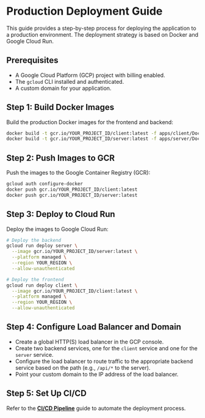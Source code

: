 # Production Deployment Guide

This guide provides a step-by-step process for deploying the application to a production environment. The deployment strategy is based on Docker and Google Cloud Run.

## Prerequisites

- A Google Cloud Platform (GCP) project with billing enabled.
- The `gcloud` CLI installed and authenticated.
- A custom domain for your application.

## Step 1: Build Docker Images

Build the production Docker images for the frontend and backend:

```bash
docker build -t gcr.io/YOUR_PROJECT_ID/client:latest -f apps/client/Dockerfile .
docker build -t gcr.io/YOUR_PROJECT_ID/server:latest -f apps/server/Dockerfile .
```

## Step 2: Push Images to GCR

Push the images to the Google Container Registry (GCR):

```bash
gcloud auth configure-docker
docker push gcr.io/YOUR_PROJECT_ID/client:latest
docker push gcr.io/YOUR_PROJECT_ID/server:latest
```

## Step 3: Deploy to Cloud Run

Deploy the images to Google Cloud Run:

```bash
# Deploy the backend
gcloud run deploy server \
  --image gcr.io/YOUR_PROJECT_ID/server:latest \
  --platform managed \
  --region YOUR_REGION \
  --allow-unauthenticated

# Deploy the frontend
gcloud run deploy client \
  --image gcr.io/YOUR_PROJECT_ID/client:latest \
  --platform managed \
  --region YOUR_REGION \
  --allow-unauthenticated
```

## Step 4: Configure Load Balancer and Domain

- Create a global HTTP(S) load balancer in the GCP console.
- Create two backend services, one for the `client` service and one for the `server` service.
- Configure the load balancer to route traffic to the appropriate backend service based on the path (e.g., `/api/*` to the server).
- Point your custom domain to the IP address of the load balancer.

## Step 5: Set Up CI/CD

Refer to the **[CI/CD Pipeline](./02_ci-cd-pipeline.md)** guide to automate the deployment process.

